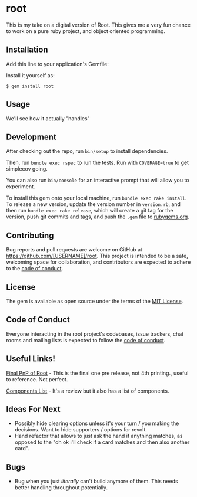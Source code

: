 # root

This is my take on a digital version of Root.
This gives me a very fun chance to work on a pure ruby project, and object oriented programming.

## Installation

Add this line to your application's Gemfile:

Install it yourself as:

    $ gem install root

## Usage

We'll see how it actually "handles"

## Development

After checking out the repo, run `bin/setup` to install dependencies.

Then, run `bundle exec rspec` to run the tests. Run with `COVERAGE=true` to get simplecov going.

You can also run `bin/console` for an interactive prompt that will allow you to experiment.

To install this gem onto your local machine, run `bundle exec rake install`.
To release a new version, update the version number in `version.rb`, and then run `bundle exec rake release`, which will create a git tag for the version, push git commits and tags, and push the `.gem` file to [rubygems.org](https://rubygems.org).

## Contributing

Bug reports and pull requests are welcome on GitHub at https://github.com/[USERNAME]/root. This project is intended to be a safe, welcoming space for collaboration, and contributors are expected to adhere to the [code of conduct](https://github.com/[USERNAME]/root/blob/master/CODE_OF_CONDUCT.md).


## License

The gem is available as open source under the terms of the [MIT License](https://opensource.org/licenses/MIT).

## Code of Conduct

Everyone interacting in the root project's codebases, issue trackers, chat rooms and mailing lists is expected to follow the [code of conduct](https://github.com/[USERNAME]/root/blob/master/CODE_OF_CONDUCT.md).

## Useful Links!
[Final PnP of Root](https://drive.google.com/drive/folders/1i9-iCUDzfGMs7HjFHhahwMS6efvvfX5w) - This is the final one pre release, not 4th printing., useful to reference. Not perfect.


[Components List](https://geekdad.com/2018/11/reaping-the-rewards-geekdad-digs-root/) - It's a review but it also has a list of components.

## Ideas For Next

- Possibly hide clearing options unless it's your turn / you making the decisions. Want to hide supporters / options for revolt.
- Hand refactor that allows to just ask the hand if anything matches, as opposed to the "oh ok i'll check if a card matches and then also another card".

## Bugs
- Bug when you just _literally_ can't build anymore of them. This needs better handling throughout potentially.
